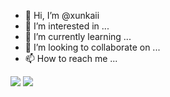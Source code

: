 - 👋 Hi, I’m @xunkaii
- 👀 I’m interested in ...
- 🌱 I’m currently learning ...
- 💞️ I’m looking to collaborate on ...
- 📫 How to reach me ...

<!---
xunkaii/xunkaii is a ✨ special ✨ repository because its `README.md` (this file) appears on your GitHub profile.
You can click the Preview link to take a look at your changes.
--->


<img src="https://img.shields.io/badge/lilya9bat@gmail.com-EA4335?style=flat-square&logo=Gmail&logoColor=white"/>
<img src="https://img.shields.io/badge/xunkai_-E4405F?style=flat-square&logo=Instagram&logoColor=white"/>
